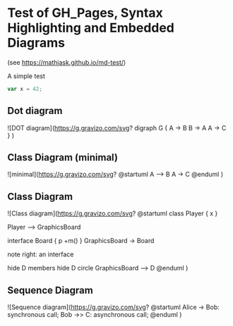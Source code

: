 # Test of GH_Pages, Syntax Highlighting and Embedded Diagrams
(see https://mathiask.github.io/md-test/)

A simple test
```js
var x = 42;
```
## Dot diagram
![DOT diagram](https://g.gravizo.com/svg?
digraph G {
    A -> B
    B -> A 
    A -> C 
}
)

## Class Diagram (minimal)
![minimal](https://g.gravizo.com/svg?
@startuml
A --> B
A -> C
@enduml
)

## Class Diagram
![Class diagram](https://g.gravizo.com/svg?
@startuml
class Player {
  x
}

Player --> GraphicsBoard

interface Board {
  p
  +m()
}
GraphicsBoard -> Board

note right: an interface

hide D members
hide D circle
GraphicsBoard --> D
@enduml
)

## Sequence Diagram
![Sequence diagram](https://g.gravizo.com/svg?
@startuml
  Alice -> Bob: synchronous call;
  Bob ->> C: asynchronous call;
@enduml
)
